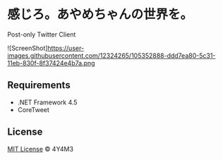 # 感じろ。あやめちゃんの世界を。
Post-only Twitter Client

![ScreenShot]https://user-images.githubusercontent.com/12324265/105352888-ddd7ea80-5c31-11eb-830f-8f37424e4b7a.png

## Requirements

- .NET Framework 4.5
- CoreTweet

## License

[MIT License](https://github.com/4Y4M3/AYAME-s-World/blob/master/LICENSE) © 4Y4M3